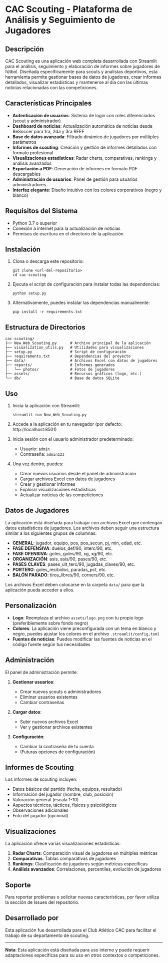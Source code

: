 # CAC Scouting - Plataforma de Análisis y Seguimiento de Jugadores

## Descripción

CAC Scouting es una aplicación web completa desarrollada con Streamlit para el análisis, seguimiento y elaboración de informes sobre jugadores de fútbol. Diseñada específicamente para scouts y analistas deportivos, esta herramienta permite gestionar bases de datos de jugadores, crear informes detallados, visualizar estadísticas y mantenerse al día con las últimas noticias relacionadas con las competiciones.

## Características Principales

- **Autenticación de usuarios**: Sistema de login con roles diferenciados (scout y administrador)
- **Dashboard de noticias**: Actualización automática de noticias desde BeSoccer para 1ra, 2da y 3ra RFEF
- **Base de datos avanzada**: Filtrado dinámico de jugadores por múltiples parámetros
- **Informes de scouting**: Creación y gestión de informes detallados con formato profesional
- **Visualizaciones estadísticas**: Radar charts, comparativas, rankings y análisis avanzados
- **Exportación a PDF**: Generación de informes en formato PDF descargables
- **Administración de usuarios**: Panel de gestión para usuarios administradores
- **Interfaz elegante**: Diseño intuitivo con los colores corporativos (negro y blanco)

## Requisitos del Sistema

- Python 3.7 o superior
- Conexión a internet para la actualización de noticias
- Permisos de escritura en el directorio de la aplicación

## Instalación

1. Clona o descarga este repositorio:
   ```
   git clone <url-del-repositorio>
   cd cac-scouting
   ```

2. Ejecuta el script de configuración para instalar todas las dependencias:
   ```
   python setup.py
   ```

3. Alternativamente, puedes instalar las dependencias manualmente:
   ```
   pip install -r requirements.txt
   ```

## Estructura de Directorios

```
cac-scouting/
├── New_Web_Scouting.py      # Archivo principal de la aplicación
├── visualization_utils.py   # Utilidades para visualizaciones
├── setup.py                 # Script de configuración
├── requirements.txt         # Dependencias del proyecto
├── data/                    # Archivos Excel con datos de jugadores
├── reports/                 # Informes generados
│   └── photos/              # Fotos de jugadores
├── assets/                  # Recursos gráficos (logo, etc.)
└── db/                      # Base de datos SQLite
```

## Uso

1. Inicia la aplicación con Streamlit:
   ```
   streamlit run New_Web_Scouting.py
   ```

2. Accede a la aplicación en tu navegador (por defecto: http://localhost:8501)

3. Inicia sesión con el usuario administrador predeterminado:
   - Usuario: `admin`
   - Contraseña: `admin123`

4. Una vez dentro, puedes:
   - Crear nuevos usuarios desde el panel de administración
   - Cargar archivos Excel con datos de jugadores
   - Crear y gestionar informes
   - Explorar visualizaciones estadísticas
   - Actualizar noticias de las competiciones

## Datos de Jugadores

La aplicación está diseñada para trabajar con archivos Excel que contengan datos estadísticos de jugadores. Los archivos deben seguir una estructura similar a los siguientes grupos de columnas:

- **GENERAL**: jugador, equipo, pos, pos_secun, pj, min, edad, etc.
- **FASE DEFENSIVA**: duelos_def/90, interc/90, etc.
- **FASE OFENSIVA**: goles, goles/90, xg, xg/90, etc.
- **ORGANIZACIÓN**: asis, asis/90, pases/90, etc.
- **PASES CLAVES**: pases_ult_terc/90, jugadas_claves/90, etc.
- **PORTERO**: goles_recibidos, paradas_pct, etc.
- **BALÓN PARADO**: tiros_libres/90, corners/90, etc.

Los archivos Excel deben colocarse en la carpeta `data/` para que la aplicación pueda acceder a ellos.

## Personalización

- **Logo**: Reemplaza el archivo `assets/logo.png` con tu propio logo (preferiblemente sobre fondo negro)
- **Colores**: La aplicación viene preconfigurada con un tema en blanco y negro, puedes ajustar los colores en el archivo `.streamlit/config.toml`
- **Fuentes de noticias**: Puedes modificar las fuentes de noticias en el código fuente según tus necesidades

## Administración

El panel de administración permite:

1. **Gestionar usuarios**:
   - Crear nuevos scouts o administradores
   - Eliminar usuarios existentes
   - Cambiar contraseñas

2. **Cargar datos**:
   - Subir nuevos archivos Excel
   - Ver y gestionar archivos existentes

3. **Configuración**:
   - Cambiar la contraseña de tu cuenta
   - (Futuras opciones de configuración)

## Informes de Scouting

Los informes de scouting incluyen:

- Datos básicos del partido (fecha, equipos, resultado)
- Información del jugador (nombre, club, posición)
- Valoración general (escala 1-10)
- Aspectos técnicos, tácticos, físicos y psicológicos
- Observaciones adicionales
- Foto del jugador (opcional)

## Visualizaciones

La aplicación ofrece varias visualizaciones estadísticas:

1. **Radar Charts**: Comparación visual de jugadores en múltiples métricas
2. **Comparativas**: Tablas comparativas de jugadores
3. **Rankings**: Clasificación de jugadores según métricas específicas
4. **Análisis avanzados**: Correlaciones, percentiles, evolución de jugadores

## Soporte

Para reportar problemas o solicitar nuevas características, por favor utiliza la sección de Issues del repositorio.

## Desarrollado por

Esta aplicación fue desarrollada para el Club Atlético CAC para facilitar el trabajo de su departamento de scouting.

---

**Nota**: Esta aplicación está diseñada para uso interno y puede requerir adaptaciones específicas para su uso en otros contextos o competiciones.